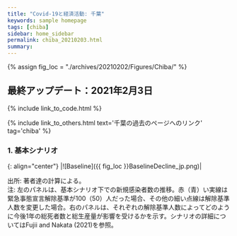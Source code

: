 ```yaml
---
title: "Covid-19と経済活動: 千葉"
keywords: sample homepage
tags: [chiba]
sidebar: home_sidebar
permalink: chiba_20210203.html
summary:
---
```


{% assign fig_loc = "./archives/20210202/Figures/Chiba/" %}

## 最終アップデート：2021年2月3日

{% include link_to_code.html %}

{% include link_to_others.html text='千葉の過去のページへのリンク' tag='chiba' %}

### 1. 基本シナリオ

{: align="center"}
|![Baseline]({{ fig_loc }}BaselineDecline_jp.png)|

出所: 著者達の計算による。<br>
注: 左のパネルは、基本シナリオ下での新規感染者数の推移。赤（青）い実線は緊急事態宣言解除基準が100（50）人だった場合、その他の細い点線は解除基準人数を変更した場合。右のパネルは、それぞれの解除基準人数によってどのように今後1年の総死者数と総生産量が影響を受けるかを示す。シナリオの詳細についてはFujii and Nakata (2021)を参照。
